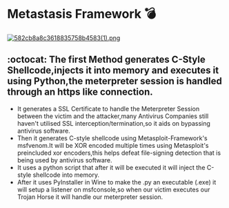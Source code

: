 # Metastasis Framework :bomb:

[![582cb8a8c3618835758b4583(1).png](https://s13.postimg.org/on7zk69fb/582cb8a8c3618835758b4583_1.png)](https://postimg.org/image/6kewsydkj/)

## :octocat: The first Method generates C-Style Shellcode,injects it into memory and executes it using Python,the meterpreter session is handled through an https like connection.

 - It generates a SSL Certificate to handle the Meterpreter Session between the victim and the attacker,many Antivirus Companies still haven't utilised SSL interception/termination,so it aids on bypassing antivirus software.
 - Then it generates C-style shellcode using Metasploit-Framework's msfvenom.It will be XOR encoded multiple times using Metasploit's preincluded xor encoders,this helps defeat file-signing detection that is being used by antivirus software.
 - It uses a python script that after it will be executed it will inject the C-style shellcode into memory.
 - After it uses PyInstaller in Wine to make the .py an executable (.exe) it will setup a listener on msfconsole,so when our victim executes our Trojan Horse it will handle our meterpreter session.
